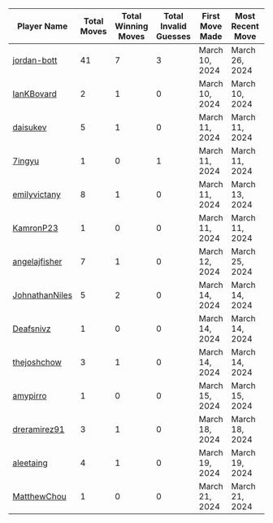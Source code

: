 
| Player Name | Total Moves | Total Winning Moves | Total Invalid Guesses | First Move Made | Most Recent Move | Most Guessed Word |
| ----------- | ----------- | ------------------- | --------------------- | --------------- | ---------------- | ------------- |
| [jordan-bott](https://github.com/jordan-bott) | 41 | 7 | 3 | March 10, 2024 | March 26, 2024 | PLANT (4 times!) |
| [IanKBovard](https://github.com/IanKBovard) | 2 | 1 | 0 | March 10, 2024 | March 10, 2024 | EASEL (1 times!) |
| [daisukev](https://github.com/daisukev) | 5 | 1 | 0 | March 11, 2024 | March 11, 2024 | JOUST (1 times!) |
| [7ingyu](https://github.com/7ingyu) | 1 | 0 | 1 | March 11, 2024 | March 11, 2024 | COEST (1 times!) |
| [emilyvictany](https://github.com/emilyvictany) | 8 | 1 | 0 | March 11, 2024 | March 13, 2024 | PRISM (1 times!) |
| [KamronP23](https://github.com/KamronP23) | 1 | 0 | 0 | March 11, 2024 | March 11, 2024 | SWEAR (1 times!) |
| [angelajfisher](https://github.com/angelajfisher) | 7 | 1 | 0 | March 12, 2024 | March 25, 2024 | ALIVE (1 times!) |
| [JohnathanNiles](https://github.com/JohnathanNiles) | 5 | 2 | 0 | March 14, 2024 | March 14, 2024 | HOVER (1 times!) |
| [Deafsnivz](https://github.com/Deafsnivz) | 1 | 0 | 0 | March 14, 2024 | March 14, 2024 | AUDIO (1 times!) |
| [thejoshchow](https://github.com/thejoshchow) | 3 | 1 | 0 | March 14, 2024 | March 14, 2024 | GLOSS (1 times!) |
| [amypirro](https://github.com/amypirro) | 1 | 0 | 0 | March 15, 2024 | March 15, 2024 | SNAKE (1 times!) |
| [dreramirez91](https://github.com/dreramirez91) | 3 | 1 | 0 | March 18, 2024 | March 18, 2024 | SPADE (1 times!) |
| [aleetaing](https://github.com/aleetaing) | 4 | 1 | 0 | March 19, 2024 | March 19, 2024 | DRANK (1 times!) |
| [MatthewChou](https://github.com/MatthewChou) | 1 | 0 | 0 | March 21, 2024 | March 21, 2024 | GREAT (1 times!) |